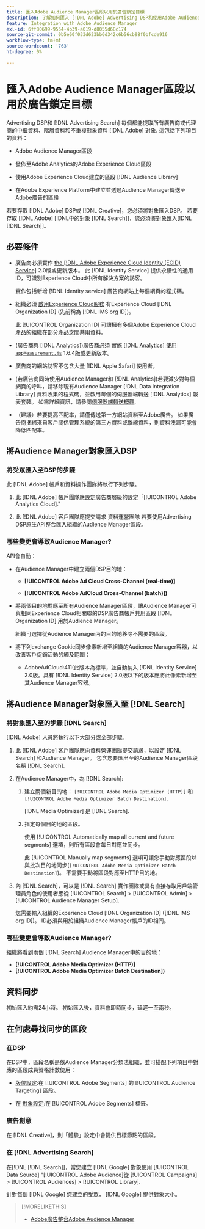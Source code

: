 ```yaml
---
title: 匯入Adobe Audience Manager區段以用於廣告鎖定目標
description: 了解如何匯入 [!DNL Adobe] Advertising DSP和使用Adobe Audience Manager搜尋對象
feature: Integration with Adobe Audience Manager
exl-id: 6ff80699-9554-4b39-a019-d8055d68c174
source-git-commit: 0b5e60f033d623bb6d342c6b56cb98f0bfcde916
workflow-type: tm+mt
source-wordcount: '763'
ht-degree: 0%

---
```


# 匯入Adobe Audience Manager區段以用於廣告鎖定目標

Advertising DSP和 [!DNL Advertising Search] 每個都能提取所有廣告商或代理商的中繼資料、階層資料和不重複對象資料 [!DNL Adobe] 對象<!-- segments or audiences? Standardize terms per AAM's docs -->. 這包括下列項目的資料：

* Adobe Audience Manager區段

* 發佈至Adobe Analytics的Adobe Experience Cloud區段

* 使用Adobe Experience Cloud建立的區段 [!DNL Audience Library]

* 在Adobe Experience Platform中建立並透過Audience Manager傳送至Adobe廣告的區段

若要存取 [!DNL Adobe] DSP或 [!DNL Creative]，您必須將對象匯入DSP。 若要存取 [!DNL Adobe] [!DNL中的對象 [!DNL Search]]，您必須將對象匯入[!DNL [!DNL Search]]。

## 必要條件

* 廣告商必須實作 [the [!DNL Adobe Experience Cloud Identity (ECID) Service]](https://experienceleague.adobe.com/docs/id-service/using/intro/overview.html) 2.0版或更新版本。 此 [!DNL Identity Service] 提供永續性的通用ID，可識別Experience Cloud中所有解決方案的訪客。

   實作包括新增 [!DNL Identity service] 廣告商網站上每個網頁的程式碼。

* 組織必須 [啟用Experience Cloud服務](https://experienceleague.adobe.com/docs/core-services/interface/services/core-services.html) 有Experience Cloud [!DNL Organization ID] (先前稱為 [!DNL IMS org ID])。

   此 [!UICONTROL Organization ID] 可讓擁有多個Adobe Experience Cloud產品的組織在部分產品之間共用資料。

* (廣告商與 [!DNL Analytics])廣告商必須 [實施 [!DNL Analytics] 使用 `appMeasurement.js`](https://experienceleague.adobe.com/docs/analytics/implementation/js/overview.html) 1.6.4版或更新版本。

* 廣告商的網站訪客不包含大量 [!DNL Apple Safari] 使用者。

* (若廣告商同時使用Audience Manager和 [!DNL Analytics])若要減少對每個網頁的呼叫，請移除現有Audience Manager [!DNL Data Integration Library] 資料收集的程式碼，並啟用每個的伺服器端轉送 [!DNL Analytics] 報表套裝。 如需詳細資訊，請參閱[伺服器端轉送概觀](https://experienceleague.adobe.com/docs/analytics/admin/admin-tools/server-side-forwarding/ssf.html).

* （建議）若要提高匹配率，請僅傳送第一方網站資料至Adobe廣告。 如果廣告商捆綁來自客戶關係管理系統的第三方資料或離線資料，則資料洩漏可能會降低匹配率。

## 將Audience Manager對象匯入DSP

### 將受眾匯入至DSP的步驟

此 [!DNL Adobe] 帳戶和資料操作團隊將執行下列步驟。

1. 此 [!DNL Adobe] 帳戶團隊應設定廣告商層級的設定「[!UICONTROL Adobe Analytics Cloud].&quot;

1. 此 [!DNL Adobe] 客戶團隊應提交請求<!-- Submit a request as a JIRA task? --> 資料運營團隊<!-- implementation team? --> 若要使用Advertising DSP原生API整合匯入組織的Audience Manager區段。

### 哪些變更會導致Audience Manager?

API會自動：

* 在Audience Manager中建立兩個DSP目的地：

   * **[!UICONTROL Adobe Ad Cloud Cross-Channel (real-time)]**

   * **[!UICONTROL Adobe AdCloud Cross-Channel (batch)])**

* 將兩個目的地對應至所有Audience Manager區段，讓Audience Manager可與相同Experience Cloud相關聯的DSP廣告商帳戶共用區段 [!DNL Organization ID] 用於Audience Manager。 <!-- Verify -->

   組織可選擇從Audience Manager內的目的地移除不需要的區段。

* 將下列exchange Cookie同步像素新增至組織的Audience Manager容器，以改善客戶促銷活動的觸及範圍：

   * AdobeAdCloud:411(此版本為標準，並自動納入 [!DNL Identity Service] 2.0版。具有 [!DNL Identity Service] 2.0版以下的版本應將此像素新增至其Audience Manager容器。

## 將Audience Manager對象匯入至 [!DNL Search]

### 將對象匯入至的步驟 [!DNL Search]

[!DNL Adobe] 人員將執行以下大部分或全部步驟。

1. 此 [!DNL Adobe] 客戶團隊應向資料營運團隊提交請求，以設定 [!DNL Search] 和Audience Manager。 包含您要匯出至的Audience Manager區段名稱 [!DNL Search].

1. 在Audience Manager中，為 [!DNL Search]:

   1. 建立兩個新目的地： `[!UICONTROL Adobe Media Optimizer (HTTP)]` 和 `[!UICONTROL Adobe Media Optimizer Batch Destination]`.

      [!DNL Media Optimizer] 是 [!DNL Search].

   1. 指定每個目的地的區段。

      使用 [!UICONTROL Automatically map all current and future segments] 選項，則所有區段會每日對應並同步。

      此 [!UICONTROL Manually map segments] 選項可讓您手動對應區段以與批次目的地同步(`[!UICONTROL Adobe Media Optimizer Batch Destination]`)。 不需要手動將區段對應至HTTP目的地。

1. 內 [!DNL Search]，可以是 [!DNL Search] 實作團隊或具有直接存取用戶端管理員角色的使用者應從 [!UICONTROL Search] > [!UICONTROL Admin] > [!UICONTROL Audience Manager Setup].

   您需要輸入組織的Experience Cloud [!DNL Organization ID] ([!DNL IMS org ID])。 ID必須與用於組織Audience Manager帳戶的ID相同。

### 哪些變更會導致Audience Manager?

組織將看到兩個 [!DNL Search] Audience Manager中的目的地：

* **[!UICONTROL Adobe Media Optimizer (HTTP)]**
* **[!UICONTROL Adobe Media Optimizer Batch Destination])**

## 資料同步

初始匯入約需24小時。 初始匯入後，資料會即時同步，延遲一至兩秒。

<!--
### How DSP Syncs the Data

DSP syncs the data automatically using the [!DNL Adobe Experience Cloud Identity (ECID) Service]. During synchronization, the [!DNL ECID Service] calls Adobe Advertising at [!DNL cm.eversttech.net]. Because Adobe Advertising is a trusted domain, ID syncs take place from parent pages rather than within the destination publishing iframes, as they do with most third-party activation partners. Audience Manager identifies unique users by device IDs, using the [Audience Manager [!DNL Unique User ID (AAM UUID)]](https://experienceleague.adobe.com/docs/audience-manager/user-guide/reference/ids-in-aam.html#global-device-ids), also called the [!DNL Device ID].
 
![Synchronization of [!DNL Adobe] audiences in DSP](/help/integrations/assets/audience-manager-sync.png)

### How Search Syncs the Data
-->

<!-- 
Segment membership data is sent only after one of the following events occurs:

* (Advertisers with DSP):

  * The segment is targeted in an Adobe Advertising display ad.

  * The segment is added to the [!DNL Adobe AdCloud Cross-Channel] batch and real-time destinations within the Audience Manager user interface.

* (Advertisers with [!DNL Search]):

  * The segment is targeted in an Adobe Advertising search ad.

  * The segment is added to the [!DNL Adobe Media Optimizer] batch and HTTP destinations within the Audience Manager user interface.
 -->
<!-- Is membership data/whatever available in Creative? If so, does it show the same as DSP? -->

## 在何處尋找同步的區段

### 在DSP

在DSP中，區段名稱是依Audience Manager分類法組織，並可搭配下列項目中對應的區段成員資格計數使用：

* [版位設定](/help/dsp/campaign-management/placements/placement-settings.md#audience-targeting):在 [!UICONTROL Adobe Segments] 的 [!UICONTROL Audience Targeting] 區段。

* 在 [對象設定](/help/dsp/audiences/audience-settings.md):在 [!UICONTROL Adobe Segments] 標籤。

### 廣告創意

在 [!DNL Creative]，則「體驗」設定中會提供目標節點的區段。

### 在 [!DNL Advertising Search]

在[!DNL [!DNL Search]]，當您建立 [!DNL Google] 對象使用 [!UICONTROL Data Source] &quot;[!UICONTROL Adobe Audience]從 [!UICONTROL Campaigns] > [!UICONTROL Audiences] > [!UICONTROL Library].

針對每個 [!DNL Google] 您建立的受眾， [!DNL Google] 提供對象大小。

>[!MORELIKETHIS]
>
>* [Adobe廣告整合Adobe Audience Manager](/help/integrations/audience-manager/overview.md)

